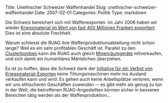 Title: Unethischer Schweizer Waffenhandel
Slug: unethischer-schweizer-waffenhandel
Date: 2007-02-01
Categories: Politik
Type: markdown

Die Schweiz bereichert sich mit Waffenexporten. Im Jahr 2006 haben wir wieder [Kriegsmaterial im Wert von fast 400 Millionen Franken exportiert](http://www.nzz.ch/2007/02/01/il/newzzEXMZDOZZ-12.html). Dies ist eine absolute Frechheit.

Warum schliesst die RUAG ihre Waffenproduktionsabteilung nicht schon lange? Weil es ein sehr profitables Geschäft ist. Parallel zu den [Clusterbomben](http://www.evb.ch/cm_data/Ruag_e.pdf) kann die RUAG auch gleich [Minenräumgeräte](http://www.ruag.com/ruag/juice?pageID=133917) mitverkaufen, und sich damit ein humanitäres Mäntelchen überziehen.

Es ist zu hoffen, dass die Schweiz dank der [Initiative für ein Verbot von Kriegsmaterial-Exporten](http://www.kriegsmaterial.ch/index.htm) keine Tötungsmaschinen mehr ins Ausland verkaufen kann und wird. Es gehen auch keine Arbeitsplätze verloren, wenn wir uns ethischeren Geschäften zuwenden -- es gibt mehr als genug zu tun in der Welt, die betroffenen RUAG-Angestellten können sicher in besseren Bereichen tätig werden als der Waffenproduktion...

